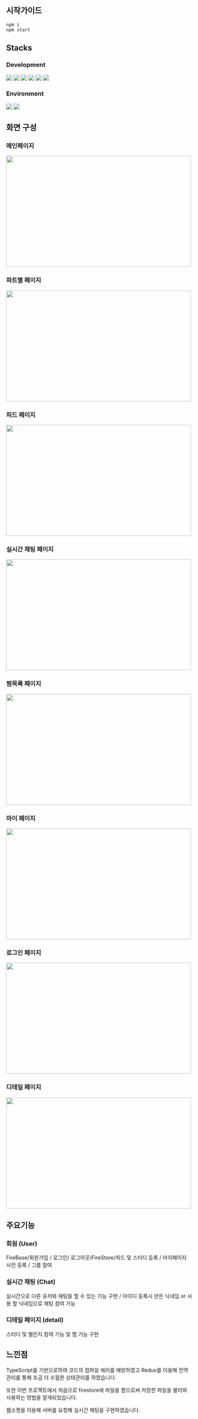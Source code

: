 <div>
  <div>
  <h2>시작가이드</h2>
 
    npm i 
    npm start

</div>
<div>
  <h2>Stacks</h2>
    <div>
      <h3>Development</h3>
      <img src="https://img.shields.io/badge/html5-E34F26?style=for-the-badge&logo=html5&logoColor=white">
      <img src="https://img.shields.io/badge/CSS3-1572B6?style=for-the-badge&logo=CSS3&logoColor=white" />
      <img src="https://img.shields.io/badge/JavaScript-F7DF1E?style=for-the-badge&logo=JavaScript&logoColor=white" />
      <img src="https://img.shields.io/badge/React-61DAFB?style=for-the-badge&logo=React&logoColor=white" />
      <img src="https://img.shields.io/badge/TypeScript-1572B6?style=for-the-badge&logo=TypeScript&logoColor=white" />
      <img src="https://img.shields.io/badge/TailwindCss-06B6D4?style=for-the-badge&logo=Tailwind-Css&logoColor=white" />
    </div>
  <div>
    <h3>Environment</h3>
    <img src="https://img.shields.io/badge/Github-181717?style=for-the-badge&logo=Github&logoColor=white" />
    <img src="https://img.shields.io/badge/Vercel-000000?style=for-the-badge&logo=Vercel&logoColor=white" />
  </div>
</div>
<div>
    <h2>화면 구성</h2>
      <h3>메인페이지</h3>
  <img width="500" height="300" src ="https://github.com/nas7062/typescript-redux/blob/main/public/assets/1.JPG"/>
    <h3>파트별 페이지</h3>
  <img width="500" height="300" src ="https://github.com/nas7062/typescript-redux/blob/main/public/assets/2.JPG"/>
  <h3>피드 페이지</h3>
  <img width="500" height="300" src ="https://github.com/nas7062/typescript-redux/blob/main/public/assets/3.JPG"/>
 <h3>실시간 채팅 페이지</h3>
  <img width="500" height="300" src ="https://github.com/nas7062/typescript-redux/blob/main/public/assets/4.JPG"/>
  <h3>찜목록 페이지</h3>
  <img width="500" height="300" src ="https://github.com/nas7062/typescript-redux/blob/main/public/assets/5.JPG"/>
  <h3>마이 페이지</h3>
  <img width="500" height="300" src ="https://github.com/nas7062/typescript-redux/blob/main/public/assets/6.JPG"/>
  <h3>로그인 페이지</h3>
  <img width="500" height="300" src ="https://github.com/nas7062/typescript-redux/blob/main/public/assets/7.JPG"/>
  <h3>디테일 페이지</h3>
  <img width="500" height="300" src ="https://github.com/nas7062/typescript-redux/blob/main/public/assets/8.JPG"/>
  
</div>
<div>
  <h2>주요기능</h2>
  
### 회원 (User)
FireBase/회원가입 / 로그인/ 로그아웃/FireStore/피드 및 스터디 등록 / 마이페이지 사진 등록 / 그룹 참여 
  
### 실시간 채팅 (Chat)
실시간으로 다른 유저와 채팅을 할 수 있는 기능 구현 /
아이디 등록시 만든 닉네임 or 사용 할 닉네임으로 채팅 참여 가능

### 디테일 페이지 (detail)
스터디 및 챌린지 참여 기능 및 찜 기능 구현 

</div>
<div>
  <h2>느낀점</h2>
   <p>TypeScript를 기반으로하여 코드의 컴파일 에러를 예방하였고 Redux를 이용해 전역관리를 통해 조금 더 수월한 상태관리를 하였습니다.</p>
   <p>또한 이번 프로젝트에서 처음으로 firestore에 파일을 함으로써 저장한 파일을 불러와 사용하는 방법을 알게되었습니다.</p>
   <p>웹소켓을 이용해 서버를 요청해 실시간 채팅을 구현하였습니다.</p>
</div>
    
</div>


